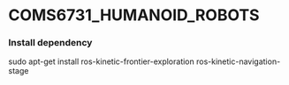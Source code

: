 # COMS6731_HUMANOID_ROBOTS

### Install dependency
sudo apt-get install ros-kinetic-frontier-exploration ros-kinetic-navigation-stage
